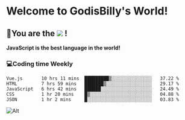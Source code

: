 # Welcome to GodisBilly's World!
## :partying_face:You are the  ![](https://visitor-badge.glitch.me/badge?page_id=Godisbilly.readme) !
**JavaScript is the best language in the world!**
### :computer:Coding time Weekly
  <!--START_SECTION:waka-->
```text
Vue.js       10 hrs 11 mins  █████████▒░░░░░░░░░░░░░░░   37.22 % 
HTML         7 hrs 59 mins   ███████▒░░░░░░░░░░░░░░░░░   29.17 % 
JavaScript   6 hrs 42 mins   ██████░░░░░░░░░░░░░░░░░░░   24.49 % 
CSS          1 hr 20 mins    █▒░░░░░░░░░░░░░░░░░░░░░░░   04.88 % 
JSON         1 hr 2 mins     █░░░░░░░░░░░░░░░░░░░░░░░░   03.83 % 
```
<!--END_SECTION:waka-->
![Alt](https://repobeats.axiom.co/api/embed/eeff64f6cf3d966257bdb597911b88a4c137d508.svg "Repobeats analytics image")
